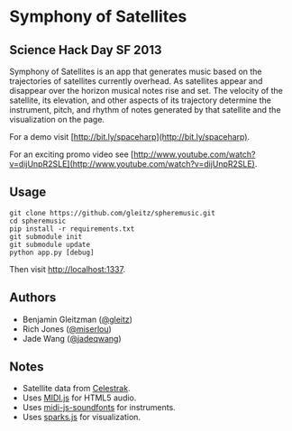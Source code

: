 # Symphony of Satellites

## Science Hack Day SF 2013

Symphony of Satellites is an app that generates music based on the trajectories of satellites currently overhead. As satellites appear and disappear over the horizon musical notes rise and set. The velocity of the satellite, its elevation, and other aspects of its trajectory determine the instrument, pitch, and rhythm of notes generated by that satellite and the visualization on the page.

For a demo visit [http://bit.ly/spaceharp](http://bit.ly/spaceharp).

For an exciting promo video see [http://www.youtube.com/watch?v=dijUnpR2SLE](http://www.youtube.com/watch?v=dijUnpR2SLE).

Usage
-----

    git clone https://github.com/gleitz/spheremusic.git
    cd spheremusic
    pip install -r requirements.txt
    git submodule init
    git submodule update
    python app.py [debug]

Then visit [http://localhost:1337](http://localhost:1337).

Authors
------

-  Benjamin Gleitzman ([@gleitz](http://github.com/gleitz))
-  Rich Jones ([@miserlou](http://github.com/miserlou))
-  Jade Wang ([@jadeqwang](http://github.com/jadeqwang))


Notes
-----

-  Satellite data from [Celestrak](http://celestrak.com).
-  Uses [MIDI.js](http://mudcu.be/midi-js/) for HTML5 audio.
-  Uses [midi-js-soundfonts](https://github.com/gleitz/midi-js-soundfonts) for instruments.
-  Uses [sparks.js](https://github.com/zz85/sparks.js/) for visualization.
